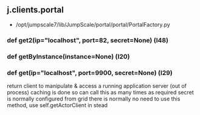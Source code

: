 ## j.clients.portal

- /opt/jumpscale7/lib/JumpScale/portal/portal/PortalFactory.py

### def get2(ip="localhost", port=82, secret=None) (l48)

### def getByInstance(instance=None) (l20)

### def get(ip="localhost", port=9900, secret=None) (l29)

return client to manipulate & access a running application server (out of process)
caching is done so can call this as many times as required
secret is normally configured from grid
there is normally no need to use this method, use self.getActorClient in stead

